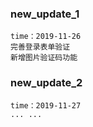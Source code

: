 ### new_update_1
    time：2019-11-26
    完善登录表单验证
    新增图片验证码功能


### new_update_2
    time：2019-11-27
    ... ...